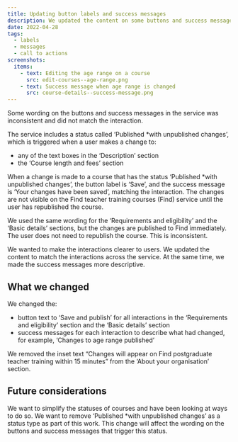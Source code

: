 ```yaml
---
title: Updating button labels and success messages
description: We updated the content on some buttons and success messages to match the interaction
date: 2022-04-28
tags:
  - labels
  - messages
  - call to actions
screenshots:
  items:
    - text: Editing the age range on a course
      src: edit-courses--age-range.png
    - text: Success message when age range is changed
      src: course-details--success-message.png
---
```


Some wording on the buttons and success messages in the service was inconsistent and did not match the interaction.

The service includes a status called ‘Published *with unpublished changes’, which is triggered when a user makes a change to:

- any of the text boxes in the ‘Description’ section
- the ‘Course length and fees’ section

When a change is made to a course that has the status ‘Published *with unpublished changes’, the button label is ‘Save’, and the success message is ‘Your changes have been saved’, matching the interaction. The changes are not visible on the Find teacher training courses (Find) service until the user has republished the course.

We used the same wording for the ‘Requirements and eligibility’ and the ‘Basic details’ sections, but the changes are published to Find immediately. The user does not need to republish the course. This is inconsistent.

We wanted to make the interactions clearer to users. We updated the content to match the interactions across the service. At the same time, we made the success messages more descriptive.

## What we changed

We changed the:

- button text to ‘Save and publish’ for all interactions in the ‘Requirements and eligibility’ section and the ‘Basic details’ section
- success messages for each interaction to describe what had changed, for example, ‘Changes to age range published’

We removed the inset text “Changes will appear on Find postgraduate teacher training within 15 minutes” from the ‘About your organisation’ section.

## Future considerations

We want to simplify the statuses of courses and have been looking at ways to do so. We want to remove ‘Published *with unpublished changes’ as a status type as part of this work. This change will affect the wording on the buttons and success messages that trigger this status.
